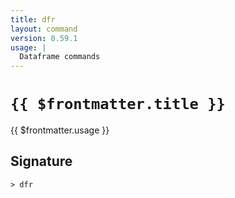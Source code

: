 ```yaml
---
title: dfr
layout: command
version: 0.59.1
usage: |
  Dataframe commands
---
```


# `{{ $frontmatter.title }}`

<div style='white-space: pre-wrap;'>{{ $frontmatter.usage }}</div>

## Signature

`> dfr `
